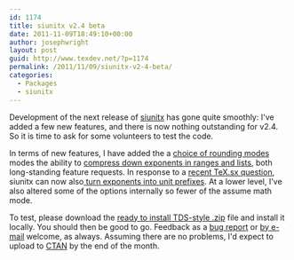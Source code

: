 ```yaml
---
id: 1174
title: siunitx v2.4 beta
date: 2011-11-09T18:49:10+00:00
author: josephwright
layout: post
guid: http://www.texdev.net/?p=1174
permalink: /2011/11/09/siunitx-v2-4-beta/
categories:
  - Packages
  - siunitx
---
```

Development of the next release of <a href="http://ctan.org/pg/siunitx">siunitx</a> has gone quite smoothly: I've added a few new features, and there is now nothing outstanding for v2.4. So it is time to ask for some volunteers to test the code.

In terms of new features, I have added the a <a href="https://bitbucket.org/josephwright/siunitx/issue/40/choice-of-methods-for-rounding-exactly">choice of rounding modes</a> modes the ability to <a href="https://bitbucket.org/josephwright/siunitx/issue/62/more-possibilities-for-the-sirange-and">compress down exponents in ranges and lists</a>, both long-standing feature requests. In response to a <a href="http://tex.stackexchange.com/q/32925/73">recent TeX.sx question</a>, siunitx can now also<a href="https://bitbucket.org/josephwright/siunitx/issue/173/convert-scientific-notation-to-si-prefix"> turn exponents into unit prefixes</a>. At a lower level, I've also altered some of the options internally so fewer of the assume math mode.

To test, please download the <a href="http://www.texdev.net/wp-content/uploads/2011/11/siunitx.tds_.zip">ready to install TDS-style .zip</a> file and install it locally. You should then be good to go. Feedback as a <a href="https://bitbucket.org/josephwright/siunitx/issues?status=new&amp;status=open">bug report</a> or <a href="mailto:joseph.wright@morningstar2.co.uk">by e-mail</a> welcome, as always. Assuming there are no problems, I'd expect to upload to <a href="http://www.ctan.org/">CTAN</a> by the end of the month.
